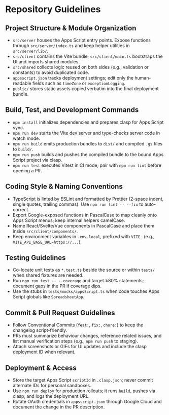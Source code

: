 # Repository Guidelines

## Project Structure & Module Organization
- `src/server` houses the Apps Script entry points. Expose functions through `src/server/index.ts` and keep helper utilities in `src/server/lib/`.
- `src/client` contains the Vite bundle; `src/client/main.ts` bootstraps the UI and imports shared modules.
- `src/shared` collects logic reused on both sides (e.g., validation or constants) to avoid duplicated code.
- `appsscript.json` tracks deployment settings; edit only the human-readable fields such as `timeZone` or `exceptionLogging`.
- `public/` stores static assets copied verbatim into the final deployment bundle.

## Build, Test, and Development Commands
- `npm install` initializes dependencies and prepares clasp for Apps Script sync.
- `npm run dev` starts the Vite dev server and type-checks server code in watch mode.
- `npm run build` emits production bundles to `dist/` and compiled `.gs` files to `build/`.
- `npm run push` builds and pushes the compiled bundle to the bound Apps Script project via clasp.
- `npm run test` executes Vitest in CI mode; pair with `npm run lint` before opening a PR.

## Coding Style & Naming Conventions
- TypeScript is linted by ESLint and formatted by Prettier (2-space indent, single quotes, trailing commas). Use `npm run lint -- --fix` to auto-correct.
- Export Google-exposed functions in PascalCase to map cleanly onto Apps Script menus; keep internal helpers camelCase.
- Name React/Svelte/Vue components in PascalCase and place them inside `src/client/components/`.
- Keep environment variables in `.env.local`, prefixed with `VITE_` (e.g., `VITE_API_BASE_URL=https://...`).

## Testing Guidelines
- Co-locate unit tests as `*.test.ts` beside the source or within `tests/` when shared fixtures are needed.
- Run `npm run test -- --coverage` and target ≥80% statements; document gaps in the PR if coverage dips.
- Use the stubs in `tests/mocks/appsScript.ts` when code touches Apps Script globals like `SpreadsheetApp`.

## Commit & Pull Request Guidelines
- Follow Conventional Commits (`feat:`, `fix:`, `chore:`) to keep the changelog script-friendly.
- PRs must summarize behaviour changes, reference related issues, and list manual verification steps (e.g., `npm run push` to staging).
- Attach screenshots or GIFs for UI updates and include the clasp deployment ID when relevant.

## Deployment & Access
- Store the target Apps Script `scriptId` in `.clasp.json`; never commit alternate IDs for personal sandboxes.
- Use `npm run deploy` for production rollouts; it runs `build`, pushes via clasp, and logs the deployment URL.
- Rotate OAuth credentials in `appsscript.json` through Google Cloud and document the change in the PR description.
